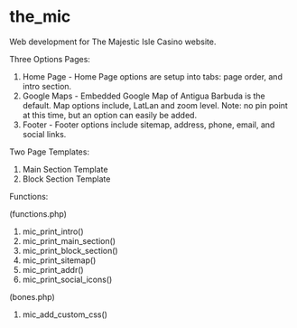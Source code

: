 the_mic
=======

Web development for The Majestic Isle Casino website.

Three Options Pages: 

1. Home Page -
	Home Page options are setup into tabs: page order, and intro section.
3. Google Maps -
	Embedded Google Map of Antigua Barbuda is the default. Map options include, LatLan and zoom level.
	Note: no pin point at this time, but an option can easily be added.
2. Footer -
	Footer options include sitemap, address, phone, email, and social links.

Two Page Templates:

1. Main Section Template
2. Block Section Template

Functions:

(functions.php)

1. mic_print_intro()
2. mic_print_main_section()
3. mic_print_block_section()
4. mic_print_sitemap()
5. mic_print_addr()
6. mic_print_social_icons()

(bones.php)

1. mic_add_custom_css()